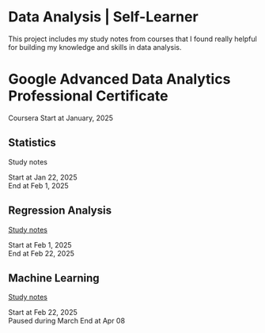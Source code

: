 # Data Analysis | Self-Learner
This project includes my study notes from courses that I found really helpful for building my knowledge and skills in data analysis.

# Google Advanced Data Analytics Professional Certificate
Coursera Start at January, 2025
## Statistics
Study notes

Start at Jan 22, 2025<br>
End at Feb 1, 2025

## Regression Analysis
[Study notes](/regressionAnalysis.md "点击去看看我的“随堂笔记”")

Start at Feb 1, 2025<br>
End at Feb 22, 2025

## Machine Learning
[Study notes](/machineLearning.md "点击去看看我的“随堂笔记”")

Start at Feb 22, 2025<br>
Paused during March
End at Apr 08 
